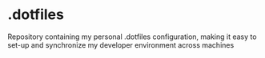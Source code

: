 # .dotfiles
Repository containing my personal .dotfiles configuration, making it easy to set-up and synchronize my developer environment across machines
